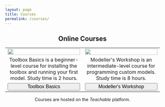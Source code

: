 ```yaml
---
layout: page
title: Courses
permalink: /courses/
---
```


<h2 style="text-align: center; font-weight:700">Online Courses</h2>

<table style="text-align:center">
    <tr>
        <td width="40%"> 
        <a href="https://bdtoolbox.teachable.com/p/toolbox-basics"> 
        <img src="ToolboxBasics.png" width="100%">
        </a>
        </td>
        <td width="40%">
        <a href="https://bdtoolbox.teachable.com/p/modellers-workshop"> 
        <img src="ModellersWorkshop.png" width="100%">
        </a>
        </td>
    </tr>
    <tr>
        <td>
        Toolbox Basics is a beginner-level course for installing the toolbox and running your first model. Study time is 2 hours. 
        </td>
        <td>
        Modeller's Workshop is an intermediate-level course for programming custom models. Study time is 8 hours. 
        </td>
    </tr>
    <tr>    
        <td align="center"> 
            <a href="https://bdtoolbox.teachable.com/p/toolbox-basics">
            <button class="bannerbutton" style="width:100%; font-size:1.0rem;">
            Toolbox Basics
            </button>
            </a>
        </td>
        <td align="center">
            <a href="https://bdtoolbox.teachable.com/p/modellers-workshop">
            <button class="bannerbutton" style="width:100%; font-size:1.0rem;">
            Modeller's Workshop
            </button>
            </a>
        </td>
    </tr>
</table>

<p align="center">
Courses are hosted on the <em>Teachable</em> platform.
</p>

